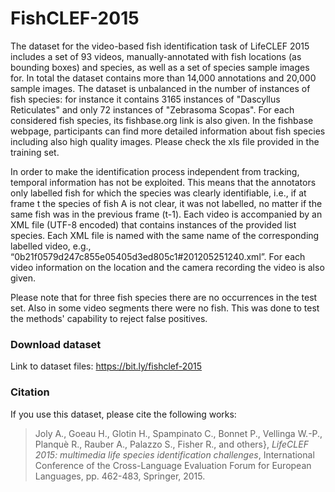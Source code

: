# FishCLEF-2015

The dataset for the video-based fish identification task of LifeCLEF 2015 includes a set of 93 videos, manually-annotated with fish locations (as bounding boxes) and species, as well as a set of species sample images for. In total the dataset contains more than 14,000 annotations and 20,000 sample images. The dataset is unbalanced in the number of instances of fish species: for instance it contains 3165 instances of "Dascyllus Reticulates" and only 72 instances of "Zebrasoma Scopas". For each considered fish species, its fishbase.org link is also given. In the fishbase webpage, participants can find more detailed information about fish species including also high quality images. Please check the xls file provided in the training set.

In order to make the identification process independent from tracking, temporal information has not be exploited. This means that the annotators only labelled fish for which the species was clearly identifiable, i.e., if at frame t the species of fish A is not clear, it was not labelled, no matter if the same fish was in the previous frame (t-1). Each video is accompanied by an XML file (UTF-8 encoded) that contains instances of the provided list species. Each XML file is named with the same name of the corresponding labelled video, e.g., “0b21f0579d247c855e05405d3ed805c1#201205251240.xml”. For each video information on the location and the camera recording the video is also given.

Please note that for three fish species there are no occurrences in the test set. Also in some video segments there were no fish. This was done to test the methods' capability to reject false positives.

### Download dataset

Link to dataset files: https://bit.ly/fishclef-2015

### Citation

If you use this dataset, please cite the following works:

> Joly A., Goeau H., Glotin H., Spampinato C., Bonnet P., Vellinga W.-P., Planquè R., Rauber A., Palazzo S., Fisher R., and others}, _LifeCLEF 2015: multimedia life species identification challenges_, International Conference of the Cross-Language Evaluation Forum for European Languages, pp. 462-483, Springer, 2015.
